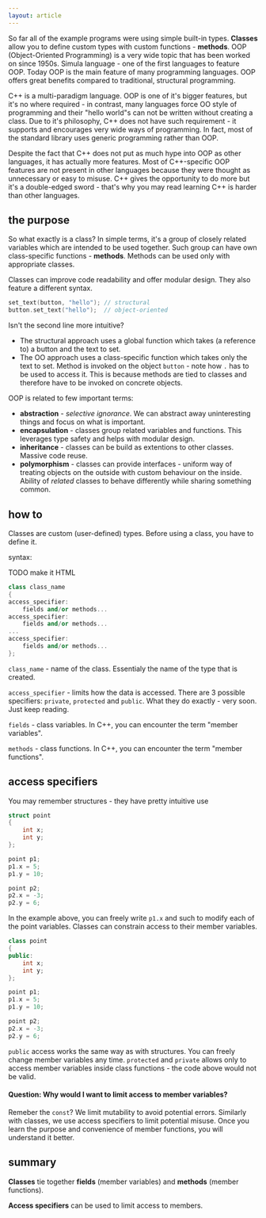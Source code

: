 ```yaml
---
layout: article
---
```


So far all of the example programs were using simple built-in types. **Classes** allow you to define custom types with custom functions - **methods**. OOP (Object-Oriented Programming) is a very wide topic that has been worked on since 1950s. Simula language - one of the first languages to feature OOP. Today OOP is the main feature of many programming languages. OOP offers great benefits compared to traditional, structural programming.

C++ is a multi-paradigm language. OOP is one of it's bigger features, but it's no where required - in contrast, many languages force OO style of programming and their "hello world"s can not be written without creating a class. Due to it's philosophy, C++ does not have such requirement - it supports and encourages very wide ways of programming. In fact, most of the standard library uses generic programming rather than OOP. 

Despite the fact that C++ does not put as much hype into OOP as other languages, it has actually more features. Most of C++-specific OOP features are not present in other languages because they were thought as unnecessary or easy to misuse. C++ gives the opportunity to do more but it's a double-edged sword - that's why you may read learning C++ is harder than other languages.

## the purpose

So what exactly is a class? In simple terms, it's a group of closely related variables which are intended to be used together. Such group can have own class-specific functions - **methods**. Methods can be used only with appropriate classes.

Classes can improve code readability and offer modular design. They also feature a different syntax.

```c++
set_text(button, "hello"); // structural
button.set_text("hello");  // object-oriented
```

Isn't the second line more intuitive?

- The structural approach uses a global function which takes (a reference to) a button and the text to set.
- The OO approach uses a class-specific function which takes only the text to set. Method is invoked on the object `button` - note how `.` has to be used to access it. This is because methods are tied to classes and therefore have to be invoked on concrete objects.

OOP is related to few important terms:

- **abstraction** - *selective ignorance*. We can abstract away uninteresting things and focus on what is important.
- **encapsulation** - classes group related variables and functions. This leverages type safety and helps with modular design.
- **inheritance** - classes can be build as extentions to other classes. Massive code reuse.
- **polymorphism** - classes can provide interfaces - uniform way of treating objects on the outside with custom behaviour on the inside. Ability of *related* classes to behave differently while sharing something common.

## how to

Classes are custom (user-defined) types. Before using a class, you have to define it.

syntax:

TODO make it HTML

```c++
class class_name
{
access_specifier:
    fields and/or methods...
access_specifier:
    fields and/or methods...
...
access_specifier:
    fields and/or methods...
};
```

`class_name` - name of the class. Essentialy the name of the type that is created.

`access_specifier` - limits how the data is accessed. There are 3 possible specifiers: `private`, `protected` and `public`. What they do exactly - very soon. Just keep reading.

`fields` - class variables. In C++, you can encounter the term "member variables".

`methods` - class functions. In C++, you can encounter the term "member functions".

## access specifiers

You may remember structures - they have pretty intuitive use

```c++
struct point
{
    int x;
    int y;
};

point p1;
p1.x = 5;
p1.y = 10;

point p2;
p2.x = -3;
p2.y = 6;
```

In the example above, you can freely write `p1.x` and such to modify each of the point variables. Classes can constrain access to their member variables.

```c++
class point
{
public:
    int x;
    int y;
};

point p1;
p1.x = 5;
p1.y = 10;

point p2;
p2.x = -3;
p2.y = 6;
```

`public` access works the same way as with structures. You can freely change member variables any time. `protected` and `private` allows only to access member variables inside class functions - the code above would not be valid.

#### Question: Why would I want to limit access to member variables?

Remeber the `const`? We limit mutability to avoid potential errors. Similarly with classes, we use access specifiers to limit potential misuse. Once you learn the purpose and convenience of member functions, you will understand it better.

## summary

**Classes** tie together **fields** (member variables) and **methods** (member functions).

**Access specifiers** can be used to limit access to members.
